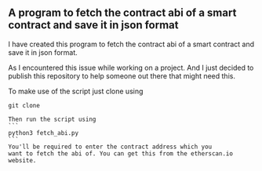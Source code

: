 ## A program to fetch the contract abi of a smart contract and save it in json format

I have created this program to fetch the contract abi of a smart contract and save it in json format.

As I encountered this issue while working on a project. And I just decided to publish this repository to help someone out there that might need this.

To make use of the script just clone using
```
git clone 
```
    
    Then run the script using
    ```
    python3 fetch_abi.py
    ```
    You'll be required to enter the contract address which you
    want to fetch the abi of. You can get this from the etherscan.io website.